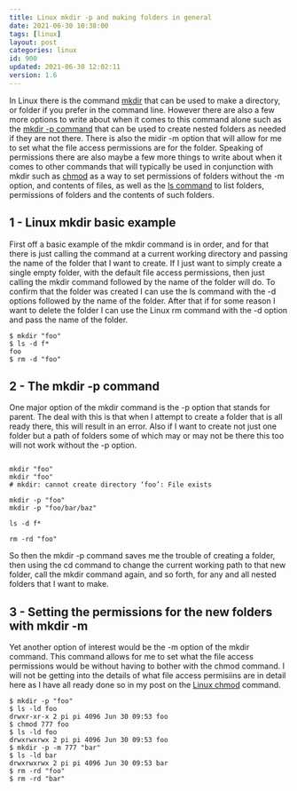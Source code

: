 ```yaml
---
title: Linux mkdir -p and making folders in general
date: 2021-06-30 10:38:00
tags: [linux]
layout: post
categories: linux
id: 900
updated: 2021-06-30 12:02:11
version: 1.6
---
```


In Linux there is the command [mkdir](https://linux.die.net/man/1/mkdir) that can be used to make a directory, or folder if you prefer in the command line. However there are also a few more options to write about when it comes to this command alone such as the [mkdir -p command](https://unix.stackexchange.com/questions/84191/how-to-create-nested-directory-in-a-single-command) that can be used to create nested folders as needed if they are not there. There is also the midir -m option that will allow for me to set what the file access permissions are for the folder. Speaking of permissions there are also maybe a few more things to write about when it comes to other commands that will typically be used in conjunction with mkdir such as [chmod](https://man7.org/linux/man-pages/man1/chmod.1.html) as a way to set permissions of folders without the -m option, and contents of files, as well as the [ls command](/2020/10/14/linux-ls/) to list folders, permissions of folders and the contents of such folders.

<!-- more -->

## 1 - Linux mkdir basic example

First off a basic example of the mkdir command is in order, and for that there is just calling the command at a current working directory and passing the name of the folder that I want to create. If I just want to simply create a single empty folder, with the default file access permissions, then just calling the mkdir command followed by the name of the folder will do. To confirm that the folder was created I can use the ls command with the -d options followed by the name of the folder. After that if for some reason I want to delete the folder I can use the Linux rm command with the -d option and pass the name of the folder.

```
$ mkdir "foo"
$ ls -d f*
foo
$ rm -d "foo"
```

## 2 - The mkdir -p command

One major option of the mkdir command is the -p option that stands for parent. The deal with this is that when I attempt to create a folder that is all ready there, this will result in an error. Also if I want to create not just one folder but a path of folders some of which may or may not be there this too will not work without the -p option.

```

mkdir "foo"
mkdir "foo" 
# mkdir: cannot create directory ‘foo’: File exists

mkdir -p "foo"
mkdir -p "foo/bar/baz"

ls -d f*

rm -rd "foo"
```

So then the mkdir -p command saves me the trouble of creating a folder, then using the cd command to change the current working path to that new folder, call the mkdir command again, and so forth, for any and all nested folders that I want to make.

## 3 - Setting the permissions for the new folders with mkdir -m

Yet another option of interest would be the -m option of the mkdir command. This command allows for me to set what the file access permissions would be without having to bother with the chmod command. I will not be getting into the details of what file access permisiins are in detail here as I have all ready done so in my post on the [Linux chmod](/2020/11/13/linux-chmod/) command.

```
$ mkdir -p "foo"
$ ls -ld foo
drwxr-xr-x 2 pi pi 4096 Jun 30 09:53 foo
$ chmod 777 foo
$ ls -ld foo
drwxrwxrwx 2 pi pi 4096 Jun 30 09:53 foo
$ mkdir -p -m 777 "bar"
$ ls -ld bar
drwxrwxrwx 2 pi pi 4096 Jun 30 09:53 bar
$ rm -rd "foo"
$ rm -rd "bar"
```

